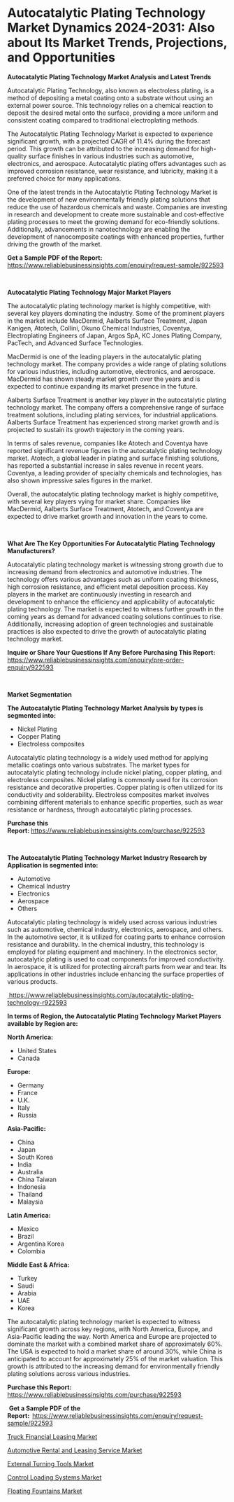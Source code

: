 <p><h1>Autocatalytic Plating Technology Market Dynamics 2024-2031: Also about Its Market Trends, Projections, and Opportunities</h1></p><p><strong>Autocatalytic Plating Technology Market Analysis and Latest Trends</strong></p>
<p><p>Autocatalytic Plating Technology, also known as electroless plating, is a method of depositing a metal coating onto a substrate without using an external power source. This technology relies on a chemical reaction to deposit the desired metal onto the surface, providing a more uniform and consistent coating compared to traditional electroplating methods.</p><p>The Autocatalytic Plating Technology Market is expected to experience significant growth, with a projected CAGR of 11.4% during the forecast period. This growth can be attributed to the increasing demand for high-quality surface finishes in various industries such as automotive, electronics, and aerospace. Autocatalytic plating offers advantages such as improved corrosion resistance, wear resistance, and lubricity, making it a preferred choice for many applications.</p><p>One of the latest trends in the Autocatalytic Plating Technology Market is the development of new environmentally friendly plating solutions that reduce the use of hazardous chemicals and waste. Companies are investing in research and development to create more sustainable and cost-effective plating processes to meet the growing demand for eco-friendly solutions. Additionally, advancements in nanotechnology are enabling the development of nanocomposite coatings with enhanced properties, further driving the growth of the market.</p></p>
<p><strong>Get a Sample PDF of the Report:&nbsp;</strong> <a href="https://www.reliablebusinessinsights.com/enquiry/request-sample/922593">https://www.reliablebusinessinsights.com/enquiry/request-sample/922593</a></p>
<p>&nbsp;</p>
<p><strong>Autocatalytic Plating Technology Major Market Players</strong></p>
<p><p>The autocatalytic plating technology market is highly competitive, with several key players dominating the industry. Some of the prominent players in the market include MacDermid, Aalberts Surface Treatment, Japan Kanigen, Atotech, Collini, Okuno Chemical Industries, Coventya, Electroplating Engineers of Japan, Argos SpA, KC Jones Plating Company, PacTech, and Advanced Surface Technologies.</p><p>MacDermid is one of the leading players in the autocatalytic plating technology market. The company provides a wide range of plating solutions for various industries, including automotive, electronics, and aerospace. MacDermid has shown steady market growth over the years and is expected to continue expanding its market presence in the future.</p><p>Aalberts Surface Treatment is another key player in the autocatalytic plating technology market. The company offers a comprehensive range of surface treatment solutions, including plating services, for industrial applications. Aalberts Surface Treatment has experienced strong market growth and is projected to sustain its growth trajectory in the coming years.</p><p>In terms of sales revenue, companies like Atotech and Coventya have reported significant revenue figures in the autocatalytic plating technology market. Atotech, a global leader in plating and surface finishing solutions, has reported a substantial increase in sales revenue in recent years. Coventya, a leading provider of specialty chemicals and technologies, has also shown impressive sales figures in the market.</p><p>Overall, the autocatalytic plating technology market is highly competitive, with several key players vying for market share. Companies like MacDermid, Aalberts Surface Treatment, Atotech, and Coventya are expected to drive market growth and innovation in the years to come.</p></p>
<p>&nbsp;</p>
<p><strong>What Are The Key Opportunities For Autocatalytic Plating Technology Manufacturers?</strong></p>
<p><p>Autocatalytic plating technology market is witnessing strong growth due to increasing demand from electronics and automotive industries. The technology offers various advantages such as uniform coating thickness, high corrosion resistance, and efficient metal deposition process. Key players in the market are continuously investing in research and development to enhance the efficiency and applicability of autocatalytic plating technology. The market is expected to witness further growth in the coming years as demand for advanced coating solutions continues to rise. Additionally, increasing adoption of green technologies and sustainable practices is also expected to drive the growth of autocatalytic plating technology market.</p></p>
<p><strong>Inquire or Share Your Questions If Any Before Purchasing This Report:</strong> <a href="https://www.reliablebusinessinsights.com/enquiry/pre-order-enquiry/922593">https://www.reliablebusinessinsights.com/enquiry/pre-order-enquiry/922593</a></p>
<p>&nbsp;</p>
<p><strong>Market Segmentation</strong></p>
<p><strong>The Autocatalytic Plating Technology Market Analysis by types is segmented into:</strong></p>
<p><ul><li>Nickel Plating</li><li>Copper Plating</li><li>Electroless composites</li></ul></p>
<p><p>Autocatalytic plating technology is a widely used method for applying metallic coatings onto various substrates. The market types for autocatalytic plating technology include nickel plating, copper plating, and electroless composites. Nickel plating is commonly used for its corrosion resistance and decorative properties. Copper plating is often utilized for its conductivity and solderability. Electroless composites market involves combining different materials to enhance specific properties, such as wear resistance or hardness, through autocatalytic plating processes.</p></p>
<p><strong>Purchase this Report:&nbsp;</strong><a href="https://www.reliablebusinessinsights.com/purchase/922593">https://www.reliablebusinessinsights.com/purchase/922593</a></p>
<p>&nbsp;</p>
<p><strong>The Autocatalytic Plating Technology Market Industry Research by Application is segmented into:</strong></p>
<p><ul><li>Automotive</li><li>Chemical Industry</li><li>Electronics</li><li>Aerospace</li><li>Others</li></ul></p>
<p><p>Autocatalytic plating technology is widely used across various industries such as automotive, chemical industry, electronics, aerospace, and others. In the automotive sector, it is utilized for coating parts to enhance corrosion resistance and durability. In the chemical industry, this technology is employed for plating equipment and machinery. In the electronics sector, autocatalytic plating is used to coat components for improved conductivity. In aerospace, it is utilized for protecting aircraft parts from wear and tear. Its applications in other industries include enhancing the surface properties of various products.</p></p>
<p><a href="https://www.reliablebusinessinsights.com/autocatalytic-plating-technology-r922593">&nbsp;https://www.reliablebusinessinsights.com/autocatalytic-plating-technology-r922593</a></p>
<p><strong>In terms of Region, the Autocatalytic Plating Technology Market Players available by Region are:</strong></p>
<p>
    <p> <strong> North America: </strong>
        <ul>
            <li>United States</li>
            <li>Canada</li>
        </ul>
        </p> 
    <p> <strong> Europe: </strong>
        <ul>
            <li>Germany</li>
            <li>France</li>
            <li>U.K.</li>
            <li>Italy</li>
            <li>Russia</li>
        </ul>
        </p> 
    <p> <strong> Asia-Pacific: </strong>
        <ul>
            <li>China</li>
            <li>Japan</li>
            <li>South Korea</li>
            <li>India</li>
            <li>Australia</li>
            <li>China Taiwan</li>
            <li>Indonesia</li>
            <li>Thailand</li>
            <li>Malaysia</li>
        </ul>
        </p> 
    <p> <strong> Latin America: </strong>
        <ul>
            <li>Mexico</li>
            <li>Brazil</li>
            <li>Argentina Korea</li>
            <li>Colombia</li>
        </ul>
        </p> 
    <p> <strong> Middle East & Africa: </strong>
        <ul>
            <li>Turkey</li>
            <li>Saudi</li>
            <li>Arabia</li>
            <li>UAE</li>
            <li>Korea</li>
        </ul>
    </p>
    </p>
<p><p>The autocatalytic plating technology market is expected to witness significant growth across key regions, with North America, Europe, and Asia-Pacific leading the way. North America and Europe are projected to dominate the market with a combined market share of approximately 60%. The USA is expected to hold a market share of around 30%, while China is anticipated to account for approximately 25% of the market valuation. This growth is attributed to the increasing demand for environmentally friendly plating solutions across various industries.</p></p>
<p><strong>Purchase this Report: </strong><a href="https://www.reliablebusinessinsights.com/purchase/922593">https://www.reliablebusinessinsights.com/purchase/922593</a></p>
<p>&nbsp;<strong>Get a Sample PDF of the Report:&nbsp;&nbsp;</strong><a href="https://www.reliablebusinessinsights.com/enquiry/request-sample/922593">https://www.reliablebusinessinsights.com/enquiry/request-sample/922593</a></p>
<p><strong></strong></p>
<p><p><a href="https://github.com/JosephMorgnlvXXff/Market-Research-Report-List-1/blob/main/truck-financial-leasing-market.md">Truck Financial Leasing Market</a></p><p><a href="https://github.com/ochgvvcj16/Market-Research-Report-List-1/blob/main/automotive-rental-and-leasing-service-market.md">Automotive Rental and Leasing Service Market</a></p><p><a href="https://medium.com/@carlahoustonh51/evaluating-global-external-turning-tools-market-trends-and-growth-opportunities-by-region-type-921696f53d31">External Turning Tools Market</a></p><p><a href="https://medium.com/@danielwardb654202/control-loading-systems-market-a-global-and-regional-analysis-2024-2031-986de645c51c">Control Loading Systems Market</a></p><p><a href="https://medium.com/@norchellecan/insights-into-the-floating-fountains-market-size-which-is-expanding-with-a-5-1-f79aff946ca0">Floating Fountains Market</a></p></p>